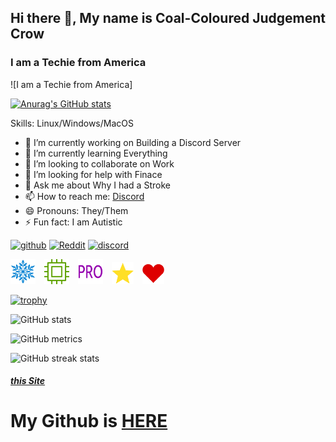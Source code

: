 ## Hi there 👋, My name is Coal-Coloured Judgement Crow
### I am a Techie from America
![I am a Techie from America]

[![Anurag's GitHub stats](https://github-readme-stats.vercel.app/api?username=rubixcube199)](https://github.com/anuraghazra/github-readme-stats)

Skills: Linux/Windows/MacOS

- 🔭 I’m currently working on Building a Discord Server 
- 🌱 I’m currently learning Everything 
- 👯 I’m looking to collaborate on Work 
- 🤔 I’m looking for help with Finace 
- 💬 Ask me about Why I had a Stroke 
- 📫 How to reach me: [Discord](https://discord.gg/yogi) 
- 😄 Pronouns: They/Them 
- ⚡ Fun fact: I am Autistic 


[<img src='https://cdn.jsdelivr.net/npm/simple-icons@3.0.1/icons/github.svg' alt='github' height='40'>](https://github.com/rubixcube199)  [<img src='https://cdn.jsdelivr.net/npm/simple-icons@3.0.1/icons/reddit.svg' alt='Reddit' height='40'>](https://www.reddit.com/user/ProperCommand5425)  [<img src='https://cdn.jsdelivr.net/npm/simple-icons@3.0.1/icons/discord.svg' alt='discord' height='40'>](https://discord.gg/yogi)  

<a href='https://archiveprogram.github.com/'><img src='https://raw.githubusercontent.com/acervenky/animated-github-badges/master/assets/acbadge.gif' width='40' height='40'></a> <a href='https://docs.github.com/en/developers'><img src='https://raw.githubusercontent.com/acervenky/animated-github-badges/master/assets/devbadge.gif' width='40' height='40'></a> <a href='https://github.com/pricing'><img src='https://raw.githubusercontent.com/acervenky/animated-github-badges/master/assets/pro.gif' width='40' height='40'></a> <a href='https://stars.github.com/'><img src='https://raw.githubusercontent.com/acervenky/animated-github-badges/master/assets/starbadge.gif' width='35' height='35'></a> <a href='https://docs.github.com/en/github/supporting-the-open-source-community-with-github-sponsors'><img src='https://raw.githubusercontent.com/acervenky/animated-github-badges/master/assets/sponsorbadge.gif' width='35' height='35'></a> 

[![trophy](https://github-profile-trophy.vercel.app/?username=rubixcube199)](https://github.com/ryo-ma/github-profile-trophy)

![GitHub stats](https://github-readme-stats.vercel.app/api?username=rubixcube199&show_icons=true)  

![GitHub metrics](https://metrics.lecoq.io/rubixcube199)  

![GitHub streak stats](https://streak-stats.demolab.com/?user=rubixcube199)  


##### [this Site](rubixcube199.github.io)
# My Github is [HERE](https://github.com/rubixcube199)
